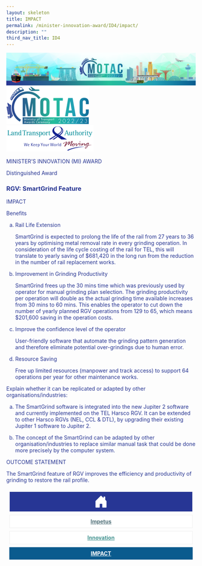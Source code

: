 ```yaml
---
layout: skeleton
title: IMPACT​
permalink: /minister-innovation-award/ID4/impact/
description: ""
third_nav_title: ID4
---
```

<style type="text/css">
   .text-pri {
     color: #273592;
   }

   .nav-tabs {
     border-bottom: none !important;
     overflow: hidden !important;
   }

   .nav-link {
     margin: 8px !important;
     border-radius: 0px !important;
     font-weight: 700 !important;
     padding: 0.5rem 2.8rem !important;
   }

   .link-home {
     border: 1px solid #eee !important;
     color: #fff !important;
     background: rgb(39, 54, 149) !important;
     display: flex;
     justify-content: center;
     align-items: center;
   }

   .link-project {
     border: 1px solid #eee !important;
     color: rgb(83, 114, 122) !important;
     background-color: #fff !important;
     display: flex;
     justify-content: center;
     align-items: center;
   }

   .link-project.active {
     border: none !important;
     color: #fff !important;
     background: rgb(41, 115, 144) !important;
   }

   .link-solution {
     border: 1px solid #eee !important;
     color: rgb(69, 148, 145) !important;
     background-color: #fff !important;
     display: flex;
     justify-content: center;
     align-items: center;
   }

   .link-solution.active {
     border: none !important;
     color: #fff !important;
     background: rgb(34, 155, 189) !important;
   }

   .link-impact {
     border: 1px solid #eee !important;
     color: rgb(41, 95, 120) !important;
     background-color: #fff !important;
     display: flex;
     justify-content: center;
     align-items: center;
   }

   .link-impact.active {
     border: none !important;
     color: #fff !important;
     background: rgb(10, 91, 142) !important;
   }
 </style>
<img src="/images/hero.png" class="img-fluid"  alt="hero"/>
 <div class="container-fluid py-5 card-bg text-pri my-5">
   <div class="row">
     <div class="col-sm-12 pt-4 pb-3 text-center">
       <img src="/images/Logos/MOTAC_header.png" alt="motac logo" class="img-fluid" />
     </div>
   </div>
   <div class="row border border-4 border-info">
     <div class="col-sm-4 py-3 text-center d-flex flex-column align-items-center justify-content-center">
       <img src="/images/Logos/LTA.png" class="img-fluid" alt="LTA" />
     </div>
     <div class="col-sm-8 py-3 text-center bg-primary d-flex justify-content-center flex-column aligin-items-center">
       <p class="mb-1 text-light font-weight-bold raleway-font"> MINISTER’S INNOVATION (MI) AWARD </p>
       <p class="mb-0 distinguished-award">Distinguished Award</p>
     </div>
   </div>
   <div class="row">
     <div class="col-12 py-3">
       <h3 class="text-center font-weight-bold"> RGV: SmartGrind Feature </h3>
     </div>
     <div class="col-sm-12 text-center py-2 my-2 bg-heading">
       <p class="mb-0 h3 font-weight-bold text-uppercase text-light"> IMPACT </p>
     </div>
     <div class="col-sm-12">
       <div class="row py-2">
         <div class="col-sm-12">
           <p class="text-pri text-decoration-underline"> Benefits </p>
           <ol type="a">
             <li class="text-pri">
               <p class="text-decoration-underline"> Rail Life Extension </p>
               <p> SmartGrind is expected to prolong the life of the rail from 27 years to 36 years by optimising metal removal rate in every grinding operation. In consideration of the life cycle costing of the rail for TEL, this will translate to yearly saving of $681,420 in the long run from the reduction in the number of rail replacement works. </p>
             </li>
             <li class="text-pri">
               <p class="text-decoration-underline"> Improvement in Grinding Productivity </p>
               <p> SmartGrind frees up the 30 mins time which was previously used by operator for manual grinding plan selection. The grinding productivity per operation will double as the actual grinding time available increases from 30 mins to 60 mins. This enables the operator to cut down the number of yearly planned RGV operations from 129 to 65, which means $201,600 saving in the operation costs. </p>
             </li>
             <li class="text-pri">
               <p class="text-decoration-underline"> Improve the confidence level of the operator </p>
               <p> User-friendly software that automate the grinding pattern generation and therefore eliminate potential over-grindings due to human error. </p>
             </li>
             <li class="text-pri">
               <p class="text-decoration-underline"> Resource Saving </p>
               <p> Free up limited resources (manpower and track access) to support 64 operations per year for other maintenance works. </p>
             </li>
           </ol>
           <p class="text-pri text-decoration-underline"> Explain whether it can be replicated or adapted by other organisations/industries: </p>
           <ol type="a" class="text-pri">
             <li>
               <p> The SmartGrind software is integrated into the new Jupiter 2 software and currently implemented on the TEL Harsco RGV. It can be extended to other Harsco RGVs (NEL, CCL & DTL), by upgrading their existing Jupiter 1 software to Jupiter 2. </p>
             </li>
             <li>
               <p> The concept of the SmartGrind can be adapted by other organisation/industries to replace similar manual task that could be done more precisely by the computer system. </p>
             </li>
           </ol>
         </div>
       </div>
     </div>
   </div>
   <div class="row">
     <div class="col-sm-12 text-center py-2 my-2 bg-heading">
       <p class="mb-0 h3 font-weight-bold text-uppercase text-light"> OUTCOME STATEMENT </p>
     </div>
     <div class="col-sm-12 py-2">
       <p class="mb-0 font-weight-bold text-pri"> The SmartGrind feature of RGV improves the efficiency and productivity of grinding to restore the rail profile. </p>
     </div>
   </div>
   <nav>
     <div class="nav nav-tabs nav-fill" id="nav-tab" role="tablist">
       <a class="nav-link text-uppercase link-home text-decoration-none" id="nav-home-tab" href="/minister-innovation-award/ID4/home/">
         <svg xmlns="http://www.w3.org/2000/svg" width="36" height="36" fill="currentColor" class="bi bi-house-door-fill" viewBox="0 0 16 16">
           <path d="M6.5 14.5v-3.505c0-.245.25-.495.5-.495h2c.25 0 .5.25.5.5v3.5a.5.5 0 0 0 .5.5h4a.5.5 0 0 0 .5-.5v-7a.5.5 0 0 0-.146-.354L13 5.793V2.5a.5.5 0 0 0-.5-.5h-1a.5.5 0 0 0-.5.5v1.293L8.354 1.146a.5.5 0 0 0-.708 0l-6 6A.5.5 0 0 0 1.5 7.5v7a.5.5 0 0 0 .5.5h4a.5.5 0 0 0 .5-.5Z" />
         </svg>
       </a>
       <a class="nav-link link-project text-decoration-none" id="nav-project-tab" href="/minister-innovation-award/ID4/impetus/"> Impetus </a>
       <a class="nav-link link-solution text-decoration-none" id="nav-solution-tab" href="/minister-innovation-award/ID4/innovation/"> Innovation</a>
       <a class="nav-link active link-impact text-decoration-none" id="nav-impact-tab" href="/minister-innovation-award/ID4/impact/"> IMPACT​</a>
     </div>
   </nav>
 </div>